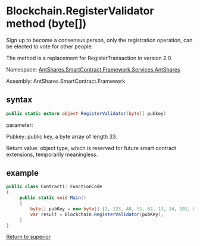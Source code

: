 # Blockchain.RegisterValidator method (byte[])

Sign up to become a consensus person, only the registration operation, can be elected to vote for other people.

The method is a replacement for RegisterTransaction in version 2.0.

Namespace: [AntShares.SmartContract.Framework.Services.AntShares](../../AntShares.md)

Assembly: AntShares.SmartContract.Framework

## syntax

```c#
public static extern object RegisterValidator(byte[] pubkey)
```

parameter:

Pubkey: public key, a byte array of length 33.

Return value: object type, which is reserved for future smart contract extensions, temporarily meaningless.

## example

```c#
public class Contract1: FunctionCode
{
     public static void Main()
     {
         byte[] pubKey = new byte[] {2, 123, 48, 51, 62, 13, 14, 101, 82, 174, 109, 29, 169, 249, 64, 159, 85, 30, 53, 238, 151, 25, 48, 94, 148, 93, 196, 220, 186, 153, 132, 86, 202};
         var result = Blockchain.RegisterValidator(pubKey);
     }
}
```



[Return to superior](../Blockchain.md)
